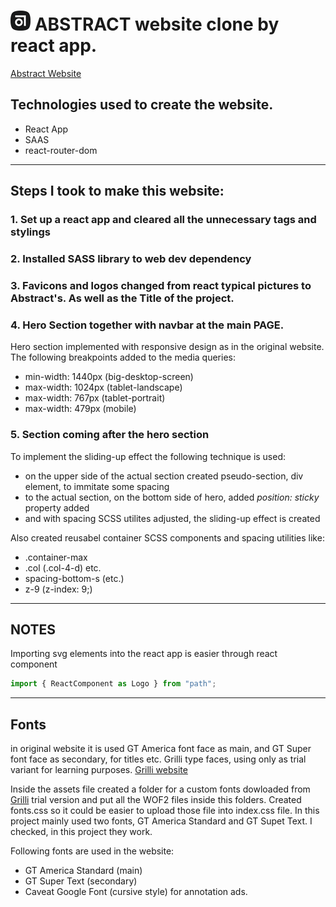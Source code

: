 # ![Abstract Logo](./src/assets/images/favicon.png) ABSTRACT website clone by react app.

[Abstract Website](https://www.abstract.com/)

## Technologies used to create the website.

- React App
- SAAS
- react-router-dom

---

## Steps I took to make this website:

### 1. Set up a react app and cleared all the unnecessary tags and stylings

### 2. Installed SASS library to web dev dependency

### 3. Favicons and logos changed from react typical pictures to Abstract's. As well as the Title of the project.

### 4. Hero Section together with navbar at the main PAGE.

Hero section implemented with responsive design as in the original website.
The following breakpoints added to the media queries:

- min-width: 1440px (big-desktop-screen)
- max-width: 1024px (tablet-landscape)
- max-width: 767px (tablet-portrait)
- max-width: 479px (mobile)

### 5. Section coming after the hero section

To implement the sliding-up effect the following technique is used:

- on the upper side of the actual section created pseudo-section, div element, to immitate some spacing
- to the actual section, on the bottom side of hero, added _position: sticky_ property added
- and with spacing SCSS utilites adjusted, the sliding-up effect is created

Also created reusabel container SCSS components and spacing utilities like:

- .container-max
- .col (.col-4-d) etc.
- spacing-bottom-s (etc.)
- z-9 (z-index: 9;)

---

## NOTES

Importing svg elements into the react app is easier through react component

```js
import { ReactComponent as Logo } from "path";
```

---

## Fonts

in original website it is used GT America font face as main, and GT Super font face as secondary, for titles etc. Grilli type faces, using only as trial variant for learning purposes. [Grilli website](grillitype.com)

Inside the assets file created a folder for a custom fonts dowloaded from [Grilli](grillitype.com) trial version and put all the WOF2 files inside this folders. Created fonts.css so it could be easier to upload those file into index.css file.
In this project mainly used two fonts, GT America Standard and GT Supet Text. I checked, in this project they work.

Following fonts are used in the website:

- GT America Standard (main)
- GT Super Text (secondary)
- Caveat Google Font (cursive style) for annotation ads.

